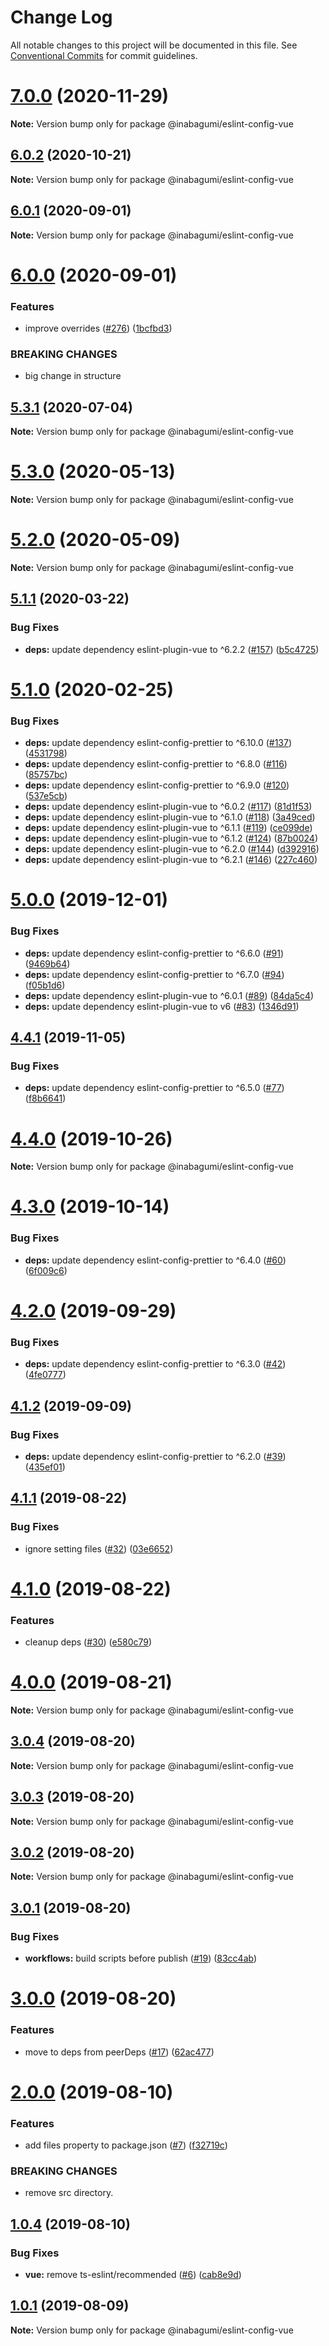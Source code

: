 # Change Log

All notable changes to this project will be documented in this file.
See [Conventional Commits](https://conventionalcommits.org) for commit guidelines.

# [7.0.0](https://github.com/inabagumi/eslint-config/compare/v6.0.2...v7.0.0) (2020-11-29)

**Note:** Version bump only for package @inabagumi/eslint-config-vue





## [6.0.2](https://github.com/inabagumi/eslint-config/compare/v6.0.1...v6.0.2) (2020-10-21)

**Note:** Version bump only for package @inabagumi/eslint-config-vue





## [6.0.1](https://github.com/inabagumi/eslint-config/compare/v6.0.0...v6.0.1) (2020-09-01)

**Note:** Version bump only for package @inabagumi/eslint-config-vue





# [6.0.0](https://github.com/inabagumi/eslint-config/compare/v5.3.1...v6.0.0) (2020-09-01)


### Features

* improve overrides ([#276](https://github.com/inabagumi/eslint-config/issues/276)) ([1bcfbd3](https://github.com/inabagumi/eslint-config/commit/1bcfbd3264ff1a656ecd22dde20f41d5096eef37))


### BREAKING CHANGES

* big change in structure





## [5.3.1](https://github.com/inabagumi/eslint-config/compare/v5.3.0...v5.3.1) (2020-07-04)

**Note:** Version bump only for package @inabagumi/eslint-config-vue





# [5.3.0](https://github.com/inabagumi/eslint-config/compare/v5.2.0...v5.3.0) (2020-05-13)

**Note:** Version bump only for package @inabagumi/eslint-config-vue





# [5.2.0](https://github.com/inabagumi/eslint-config/compare/v5.1.1...v5.2.0) (2020-05-09)

**Note:** Version bump only for package @inabagumi/eslint-config-vue





## [5.1.1](https://github.com/inabagumi/eslint-config/compare/v5.1.0...v5.1.1) (2020-03-22)


### Bug Fixes

* **deps:** update dependency eslint-plugin-vue to ^6.2.2 ([#157](https://github.com/inabagumi/eslint-config/issues/157)) ([b5c4725](https://github.com/inabagumi/eslint-config/commit/b5c4725ed28504c85c6cacb004a514a623e9b921))





# [5.1.0](https://github.com/inabagumi/eslint-config/compare/v5.0.0...v5.1.0) (2020-02-25)


### Bug Fixes

* **deps:** update dependency eslint-config-prettier to ^6.10.0 ([#137](https://github.com/inabagumi/eslint-config/issues/137)) ([4531798](https://github.com/inabagumi/eslint-config/commit/4531798178c2818217540540cf53996809c57c0e))
* **deps:** update dependency eslint-config-prettier to ^6.8.0 ([#116](https://github.com/inabagumi/eslint-config/issues/116)) ([85757bc](https://github.com/inabagumi/eslint-config/commit/85757bc0af570033b4577b4d899c5c39857927a7))
* **deps:** update dependency eslint-config-prettier to ^6.9.0 ([#120](https://github.com/inabagumi/eslint-config/issues/120)) ([537e5cb](https://github.com/inabagumi/eslint-config/commit/537e5cb8a886e83542acea7ec59ed2581d812558))
* **deps:** update dependency eslint-plugin-vue to ^6.0.2 ([#117](https://github.com/inabagumi/eslint-config/issues/117)) ([81d1f53](https://github.com/inabagumi/eslint-config/commit/81d1f53d88e09b212a9017e9eed009b32c09b8b2))
* **deps:** update dependency eslint-plugin-vue to ^6.1.0 ([#118](https://github.com/inabagumi/eslint-config/issues/118)) ([3a49ced](https://github.com/inabagumi/eslint-config/commit/3a49cedd159884c960f35d400131dcacf173a20f))
* **deps:** update dependency eslint-plugin-vue to ^6.1.1 ([#119](https://github.com/inabagumi/eslint-config/issues/119)) ([ce099de](https://github.com/inabagumi/eslint-config/commit/ce099de1cfac6929a83a8daedd78932f58f6fce2))
* **deps:** update dependency eslint-plugin-vue to ^6.1.2 ([#124](https://github.com/inabagumi/eslint-config/issues/124)) ([87b0024](https://github.com/inabagumi/eslint-config/commit/87b0024dce2ed66848c15b3dac5d03a0e0fdca81))
* **deps:** update dependency eslint-plugin-vue to ^6.2.0 ([#144](https://github.com/inabagumi/eslint-config/issues/144)) ([d392916](https://github.com/inabagumi/eslint-config/commit/d39291641f7e81d324550d6c886d02d45926b412))
* **deps:** update dependency eslint-plugin-vue to ^6.2.1 ([#146](https://github.com/inabagumi/eslint-config/issues/146)) ([227c460](https://github.com/inabagumi/eslint-config/commit/227c460ad809ae9892cc7743b856e08800cb38bd))





# [5.0.0](https://github.com/inabagumi/eslint-config/compare/v4.4.1...v5.0.0) (2019-12-01)


### Bug Fixes

* **deps:** update dependency eslint-config-prettier to ^6.6.0 ([#91](https://github.com/inabagumi/eslint-config/issues/91)) ([9469b64](https://github.com/inabagumi/eslint-config/commit/9469b64dad35b61e123cb5d28b333160f14915a4))
* **deps:** update dependency eslint-config-prettier to ^6.7.0 ([#94](https://github.com/inabagumi/eslint-config/issues/94)) ([f05b1d6](https://github.com/inabagumi/eslint-config/commit/f05b1d6edc55ddaad064ee0bfa5fd9fdf1bd4a33))
* **deps:** update dependency eslint-plugin-vue to ^6.0.1 ([#89](https://github.com/inabagumi/eslint-config/issues/89)) ([84da5c4](https://github.com/inabagumi/eslint-config/commit/84da5c4f3675659109bb299a5cf10e1f6f05c489))
* **deps:** update dependency eslint-plugin-vue to v6 ([#83](https://github.com/inabagumi/eslint-config/issues/83)) ([1346d91](https://github.com/inabagumi/eslint-config/commit/1346d91df67fdf962ed16e2f0e2a63f9ded65417))





## [4.4.1](https://github.com/inabagumi/eslint-config/compare/v4.4.0...v4.4.1) (2019-11-05)


### Bug Fixes

* **deps:** update dependency eslint-config-prettier to ^6.5.0 ([#77](https://github.com/inabagumi/eslint-config/issues/77)) ([f8b6641](https://github.com/inabagumi/eslint-config/commit/f8b6641))





# [4.4.0](https://github.com/inabagumi/eslint-config/compare/v4.3.0...v4.4.0) (2019-10-26)

**Note:** Version bump only for package @inabagumi/eslint-config-vue





# [4.3.0](https://github.com/inabagumi/eslint-config/compare/v4.2.0...v4.3.0) (2019-10-14)


### Bug Fixes

* **deps:** update dependency eslint-config-prettier to ^6.4.0 ([#60](https://github.com/inabagumi/eslint-config/issues/60)) ([6f009c6](https://github.com/inabagumi/eslint-config/commit/6f009c6))





# [4.2.0](https://github.com/inabagumi/eslint-config/compare/v4.1.2...v4.2.0) (2019-09-29)


### Bug Fixes

* **deps:** update dependency eslint-config-prettier to ^6.3.0 ([#42](https://github.com/inabagumi/eslint-config/issues/42)) ([4fe0777](https://github.com/inabagumi/eslint-config/commit/4fe0777))





## [4.1.2](https://github.com/inabagumi/eslint-config/compare/v4.1.1...v4.1.2) (2019-09-09)


### Bug Fixes

* **deps:** update dependency eslint-config-prettier to ^6.2.0 ([#39](https://github.com/inabagumi/eslint-config/issues/39)) ([435ef01](https://github.com/inabagumi/eslint-config/commit/435ef01))





## [4.1.1](https://github.com/inabagumi/eslint-config/compare/v4.1.0...v4.1.1) (2019-08-22)


### Bug Fixes

* ignore setting files ([#32](https://github.com/inabagumi/eslint-config/issues/32)) ([03e6652](https://github.com/inabagumi/eslint-config/commit/03e6652))





# [4.1.0](https://github.com/inabagumi/eslint-config/compare/v4.0.0...v4.1.0) (2019-08-22)


### Features

* cleanup deps ([#30](https://github.com/inabagumi/eslint-config/issues/30)) ([e580c79](https://github.com/inabagumi/eslint-config/commit/e580c79))





# [4.0.0](https://github.com/inabagumi/eslint-config/compare/v3.0.4...v4.0.0) (2019-08-21)

**Note:** Version bump only for package @inabagumi/eslint-config-vue





## [3.0.4](https://github.com/inabagumi/eslint-config/compare/v3.0.3...v3.0.4) (2019-08-20)

**Note:** Version bump only for package @inabagumi/eslint-config-vue





## [3.0.3](https://github.com/inabagumi/eslint-config/compare/v3.0.2...v3.0.3) (2019-08-20)

**Note:** Version bump only for package @inabagumi/eslint-config-vue





## [3.0.2](https://github.com/inabagumi/eslint-config/compare/v3.0.1...v3.0.2) (2019-08-20)

**Note:** Version bump only for package @inabagumi/eslint-config-vue





## [3.0.1](https://github.com/inabagumi/eslint-config/compare/v3.0.0...v3.0.1) (2019-08-20)


### Bug Fixes

* **workflows:** build scripts before publish ([#19](https://github.com/inabagumi/eslint-config/issues/19)) ([83cc4ab](https://github.com/inabagumi/eslint-config/commit/83cc4ab))





# [3.0.0](https://github.com/inabagumi/eslint-config/compare/v2.1.0...v3.0.0) (2019-08-20)


### Features

* move to deps from peerDeps ([#17](https://github.com/inabagumi/eslint-config/issues/17)) ([62ac477](https://github.com/inabagumi/eslint-config/commit/62ac477))





# [2.0.0](https://github.com/inabagumi/eslint-config/compare/v1.0.4...v2.0.0) (2019-08-10)


### Features

* add files property to package.json ([#7](https://github.com/inabagumi/eslint-config/issues/7)) ([f32719c](https://github.com/inabagumi/eslint-config/commit/f32719c))


### BREAKING CHANGES

* remove src directory.





## [1.0.4](https://github.com/inabagumi/eslint-config/compare/v1.0.3...v1.0.4) (2019-08-10)


### Bug Fixes

* **vue:** remove ts-eslint/recommended ([#6](https://github.com/inabagumi/eslint-config/issues/6)) ([cab8e9d](https://github.com/inabagumi/eslint-config/commit/cab8e9d))





## [1.0.1](https://github.com/inabagumi/eslint-config/compare/v1.0.0...v1.0.1) (2019-08-09)

**Note:** Version bump only for package @inabagumi/eslint-config-vue
